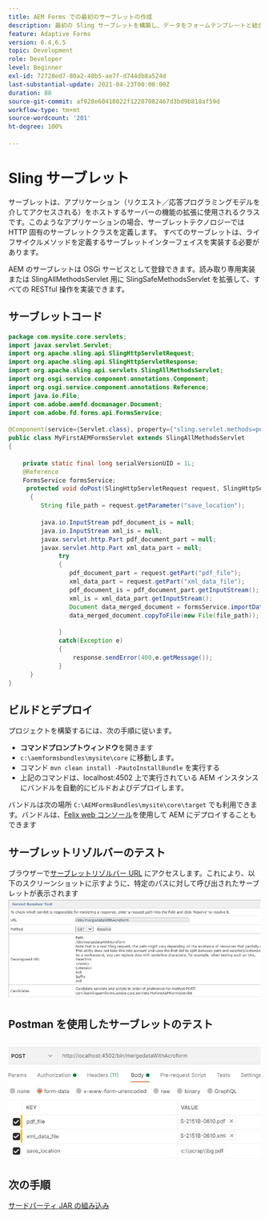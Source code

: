 ```yaml
---
title: AEM Forms での最初のサーブレットの作成
description: 最初の Sling サーブレットを構築し、データをフォームテンプレートと結合します。
feature: Adaptive Forms
version: 6.4,6.5
topic: Development
role: Developer
level: Beginner
exl-id: 72728ed7-80a2-48b5-ae7f-d744db8a524d
last-substantial-update: 2021-04-23T00:00:00Z
duration: 88
source-git-commit: af928e60410022f12207082467d3bd9b818af59d
workflow-type: tm+mt
source-wordcount: '201'
ht-degree: 100%

---
```


# Sling サーブレット

サーブレットは、アプリケーション（リクエスト／応答プログラミングモデルを介してアクセスされる）をホストするサーバーの機能の拡張に使用されるクラスです。このようなアプリケーションの場合、サーブレットテクノロジーでは HTTP 固有のサーブレットクラスを定義します。
すべてのサーブレットは、ライフサイクルメソッドを定義するサーブレットインターフェイスを実装する必要があります。


AEM のサーブレットは OSGi サービスとして登録できます。読み取り専用実装または SlingAllMethodsServlet 用に SlingSafeMethodsServlet を拡張して、すべての RESTful 操作を実装できます。

## サーブレットコード

```java
package com.mysite.core.servlets;
import javax.servlet.Servlet;
import org.apache.sling.api.SlingHttpServletRequest;
import org.apache.sling.api.SlingHttpServletResponse;
import org.apache.sling.api.servlets.SlingAllMethodsServlet;
import org.osgi.service.component.annotations.Component;
import org.osgi.service.component.annotations.Reference;
import java.io.File;
import com.adobe.aemfd.docmanager.Document;
import com.adobe.fd.forms.api.FormsService;

@Component(service={Servlet.class}, property={"sling.servlet.methods=post", "sling.servlet.paths=/bin/mergedataWithAcroform"})
public class MyFirstAEMFormsServlet extends SlingAllMethodsServlet
{
    
    private static final long serialVersionUID = 1L;
    @Reference
    FormsService formsService;
     protected void doPost(SlingHttpServletRequest request, SlingHttpServletResponse response)
      { 
         String file_path = request.getParameter("save_location");
         
         java.io.InputStream pdf_document_is = null;
         java.io.InputStream xml_is = null;
         javax.servlet.http.Part pdf_document_part = null;
         javax.servlet.http.Part xml_data_part = null;
              try
              {
                 pdf_document_part = request.getPart("pdf_file");
                 xml_data_part = request.getPart("xml_data_file");
                 pdf_document_is = pdf_document_part.getInputStream();
                 xml_is = xml_data_part.getInputStream();
                 Document data_merged_document = formsService.importData(new Document(pdf_document_is), new Document(xml_is));
                 data_merged_document.copyToFile(new File(file_path));
                 
              }
              catch(Exception e)
              {
                  response.sendError(400,e.getMessage());
              }
      }
}
```

## ビルドとデプロイ

プロジェクトを構築するには、次の手順に従います。

* **コマンドプロンプトウィンドウ**&#x200B;を開きます
* `c:\aemformsbundles\mysite\core` に移動します。
* コマンド `mvn clean install -PautoInstallBundle` を実行する
* 上記のコマンドは、localhost:4502 上で実行されている AEM インスタンスにバンドルを自動的にビルドおよびデプロイします。

バンドルは次の場所 `C:\AEMFormsBundles\mysite\core\target` でも利用できます。バンドルは、[Felix web コンソール](http://localhost:4502/system/console/bundles)を使用して AEM にデプロイすることもできます


## サーブレットリゾルバーのテスト

ブラウザーで[サーブレットリゾルバー URL](http://localhost:4502/system/console/servletresolver?url=%2Fbin%2FmergedataWithAcroform&amp;method=POST) にアクセスします。これにより、以下のスクリーンショットに示すように、特定のパスに対して呼び出されたサーブレットが表示されます
![servlet-resolver](assets/servlet-resolver.JPG)

## Postman を使用したサーブレットのテスト

![Postman を使用したサーブレットのテスト](assets/test-servlet-postman.JPG)

## 次の手順

[サードパーティ JAR の組み込み](./include-third-party-jars.md)

